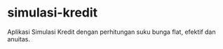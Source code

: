 # simulasi-kredit
Aplikasi Simulasi Kredit dengan perhitungan suku bunga flat, efektif dan anuitas.
